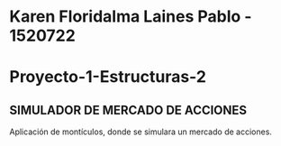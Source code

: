 # Karen Floridalma Laines Pablo - 1520722

# Proyecto-1-Estructuras-2
## SIMULADOR DE MERCADO DE ACCIONES
Aplicación de montículos, donde se simulara un mercado de acciones.
